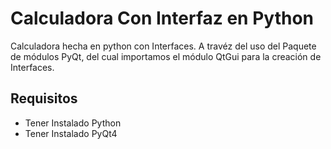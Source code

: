 Calculadora Con Interfaz en Python
==================================

Calculadora hecha en python con Interfaces. A travéz del uso del Paquete de módulos PyQt, del cual importamos el módulo QtGui para la creación de Interfaces.

Requisitos
----------

* Tener Instalado Python
* Tener Instalado PyQt4
